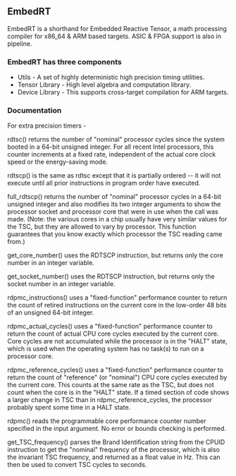 ## EmbedRT

EmbedRT is a shorthand for Embedded Reactive Tensor, a math processing compiler for x86_64 & ARM based targets. ASIC & FPGA support is also in pipeline. 


### EmbedRT has three components

- Utils - A set of highly deterministic high precision timing utilities.
- Tensor Library - High level algebra and computation library.
- Device Library - This supports cross-target compilation for ARM targets.


### Documentation

For extra precision timers - 

rdtsc() returns the number of "nominal" processor cycles since the system booted in a 64-bit unsigned integer. For all recent Intel processors, this counter increments at a fixed rate, independent of the actual core clock speed or the energy-saving mode.

rdtscp() 
is the same as rdtsc except that it is partially ordered -- it will not execute until all prior instructions in program order have executed. 

full_rdtscp() 
returns the number of "nominal" processor cycles in a 64-bit unsigned integer and also modifies its two integer arguments to show the processor socket and processor core that were in use when the call was made.  (Note: the various cores in a chip usually have very similar values for the TSC, but they are allowed to vary by processor.  This function guarantees that you know exactly which processor the TSC reading came from.)

get_core_number() 
uses the RDTSCP instruction, but returns only the core number in an integer variable.

get_socket_number() 
uses the RDTSCP instruction, but returns only the socket number in an integer variable.

rdpmc_instructions() 
uses a "fixed-function" performance counter to return the count of retired instructions on the current core in the low-order 48 bits of an unsigned 64-bit integer.

rdpmc_actual_cycles() 
uses a "fixed-function" performance counter to return the count of actual CPU core cycles executed by the current core.  Core cycles are not accumulated while the processor is in the "HALT" state, which is used when the operating system has no task(s) to run on a processor core.

rdpmc_reference_cycles() 
uses a "fixed-function" performance counter to return the count of "reference" (or "nominal") CPU core cycles executed by the current core.  This counts at the same rate as the TSC, but does not count when the core is in the "HALT" state.  If a timed section of code shows a larger change in TSC than in  rdpmc_reference_cycles, the processor probably spent some time in a HALT state.

rdpmc() 
reads the programmable core performance counter number specified in the input argument. No error or bounds checking is performed.

 get_TSC_frequency() 
 parses the Brand Identification string from the CPUID instruction to get the "nominal" frequency of the processor, which is also the invariant TSC frequency, and returned as a float value in Hz. This can then be used to convert TSC cycles to seconds.

